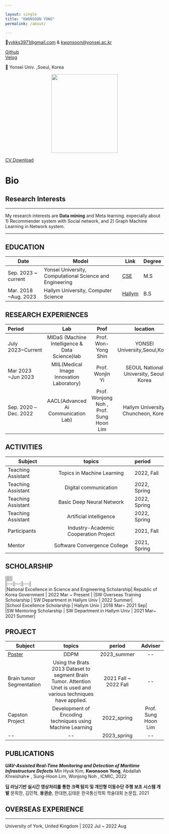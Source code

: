 ```yaml
---

layout: single
title: "KWONSOON YONG"
permalink: /about/

---
```



📧yykks3971@gmail.com & kwonsoon@yonsei.ac.kr 


[Github](https://github.com/reverse-sky)  
[Velog](https://velog.io/@reversesky)  

📍 Yonsei Univ. ,Soeul, Korea

<div style="text-align: center;">
  <img src="{{ site.baseurl }}/assets/images/about/kwonsoon.jpg" width="210" height="250" style="display: inline-block;" />
</div>

<!-- 중앙에 위치하게끔 하는 코드 -->
[CV Download](https://drive.google.com/file/d/1qVR79WUlrT5dfnhpbITQWqVxxoXylMKO/view)


# Bio

## Research Interests

---

My research interests are **Data mining** and Meta learning. expecially about 1) Recommender system with Social network,  and 2) Graph Machine Learning in Network system.  

----




<!-- <details>
<summary style="margin-left: 5px;font-size: 30px;">EDUCATION</summary>
<div style="margin-left: 25px;"> -->
## EDUCATION
|Date|Model|Link|Degree|   
|--|--|--|--|   
|Sep. 2023 ~ current|Yonsei University, Computational Science and Engineering |[CSE](https://cse.yonsei.ac.kr/cse/index.do)|M.S|  
|Mar. 2018 ~Aug. 2023|Hallym University, Computer Science       |[Hallym](https://sw.hallym.ac.kr/index.php)|B.S|    
 
<!-- </div>
</details> -->


<!-- <details>
<summary style="margin-left: 5px;font-size: 30px;">RESEARCH EXPERIENCES</summary>
<div style="margin-left: 25px;"> -->
## RESEARCH EXPERIENCES
|Period|Lab|Prof|location|  
|:--|:--:|:--:|:--:|  
|July 2023~Current|MIDaS (Machine Intelligence & Data Science)lab|Prof. Won-Yong Shin|YONSEI University,Seoul,Korea|  
|Mar 2023 ~Jun 2023|MIIL(Medical Image Innovation Laboratory)|Prof. Wonjin Yi|SEOUL National University, Seoul, Korea|  
|Sep. 2020 –Dec. 2022|AACL(Advanced Ai Communication Lab) |Prof. Wonjong Noh , Prof. Sung Hoon Lim|Hallym University,  Chuncheon, Korea|  
 
<!-- </div>
</details> -->


<!-- <details>
<summary style="margin-left: 5px;font-size: 30px;">ACTIVITIES</summary>
<div style="margin-left: 50px;"> -->
## ACTIVITIES
|Subject | topics | period|    
|----|:---:|:----|  
|Teaching Assistant |Topics in Machine Learning|2022, Fall|  
|Teaching Assistant |Digital communication|2022, Spring |   
|Teaching Assistant|Basic Deep Neural Network|2022, Spring|  
|Teaching Assistant|Artificial intelligence|2022, Spring|  
|Participants |Industry-Academic Cooperation Project|2021, Fall|  
|Mentor |Software Convergence College|2021, Spring|  
<!-- </div>
</details> -->












<!-- <details>
<summary style="margin-left: 5px;font-size: 30px;">AWARDS AND HONORS</summary>
<div style="margin-left: 25px;">

 
</div>
</details> -->

<!-- <details>
<summary style="margin-left: 5px;font-size: 30px;">SCHOLARSHIP</summary>
<div style="margin-left: 25px;"> -->
## SCHOLARSHIP
|||||  
|:--:|:--:|:--:|  
|National Excellence in Science and Engineering Scholarship| Republic of Korea Government | 2022 Mar ~ Present |
|SW Overseas Training Scholarship | SW Department  in Hallym Univ | 2022 Summer|  
|School Excellence Scholarship  | Hallym Univ |  2018 Mar~ 2021 Sep|  
|SW Mentoring Scholarship | SW Department  in Hallym Univ |  2021 Mar~  2021 Summer|   
 
<!-- </div>
</details> -->


<!-- <details>
<summary style="margin-left: 5px;font-size: 30px;">PROJECT</summary>
<div style="margin-left: 50px;">   -->
## PROJECT
|Subject|topics|period|Adviser|  
|----|:---:|:----:|:--:|    
|[Poster](https://github.com/reverse-sky/DL_Study/tree/main/Generative/DDPM)|DDPM|2023_summer|--|  
|Brain tumor Segmentation|Using the Brats 2013 Dataset to segment Brain Tumor. Attention Unet is used and various techniques have applied.|2021 Fall ~ 2022 Fall|--|  
|Capston Project|Development of Encoding techniques using Machine Learning|2022_spring|Prof. Sung Hoon Lim|    
|--|--|2023_spring|--|      
<!-- </div>
</details> -->

## PUBLICATIONS


***UAV-Assisted Real-Time Monitoring and Detection of Maritime Infrastructure Defects***
Min Hyuk Kim, **Kwonsoon Yong**, Abdallah Khreishah∗ , Sung-Hoon Lim, Wonjong Noh , ICMIC, 2022

**딥 러닝기반 실시간 영상처리를 통한 크랙 탐지 및 개인형 이동수단 주행 보조 시스템 개발**
문희찬, 김민혁, **용권순**, 한대현,김태운
한국통신학회  학술대회 논문집, 2021                               

## OVERSEAS EXPERIENCE

---

University of York, United Kingdom | 2022 Jul ~ 2022 Aug


 


